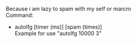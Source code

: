 Because i am lazy to spam with my self or marcro </br>
Command:</br>
- autolfg [timer (ms)] [spam (times)]</br>
Example for use "autolfg 10000 3"</br>

